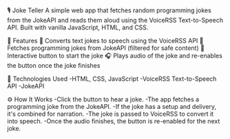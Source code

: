🎙️ Joke Teller
A simple web app that fetches random programming jokes from the JokeAPI and reads them aloud using the VoiceRSS Text-to-Speech API. Built with vanilla JavaScript, HTML, and CSS.

🧠 Features
🎤 Converts text jokes to speech using the VoiceRSS API
🤖 Fetches programming jokes from JokeAPI (filtered for safe content)
🔘 Interactive button to start the joke
🎧 Plays audio of the joke and re-enables the button once the joke finishes

🚀 Technologies Used
-HTML, CSS, JavaScript
-VoiceRSS Text-to-Speech API
-JokeAPI

⚙️ How It Works
-Click the button to hear a joke.
-The app fetches a programming joke from the JokeAPI.
-If the joke has a setup and delivery, it's combined for narration.
-The joke is passed to VoiceRSS to convert it into speech.
-Once the audio finishes, the button is re-enabled for the next joke.
